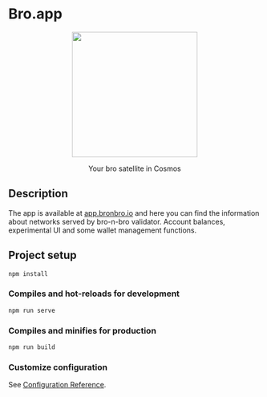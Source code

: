 # Bro.app

<p align="center">
<img src="https://app.bronbro.io/logo.svg" width=250>
</p>

<div align='center'>
Your bro satellite in Cosmos
</div>

## Description

The app is available at [app.bronbro.io](http://app.bronbro.io/) and here you can find the information about networks served by bro-n-bro validator. Account balances, experimental UI and some wallet management functions. 

## Project setup
```
npm install
```

### Compiles and hot-reloads for development
```
npm run serve
```

### Compiles and minifies for production
```
npm run build
```

### Customize configuration
See [Configuration Reference](https://cli.vuejs.org/config/).
